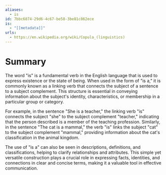 ```yaml
---
aliases:
  - is
id: 7bbc6874-29d6-4c67-be58-3be81c862ece
is:
  - "[[metadata]]"
urls:
  - https://en.wikipedia.org/wiki/Copula_(linguistics)
---
```

# Summary
The word "is" is a fundamental verb in the English language that is used to express existence or the state of being. When used in the form of "is a," it is commonly known as a linking verb that connects the subject of a sentence to a subject complement. This structure is essential in conveying information about the subject's identity, characteristics, or membership in a particular group or category.

For example, in the sentence "She is a teacher," the linking verb "is" connects the subject "she" to the subject complement "teacher," indicating that the person described is a member of the teaching profession. Similarly, in the sentence "The cat is a mammal," the verb "is" links the subject "cat" to the subject complement "mammal," providing information about the cat's classification in the animal kingdom.

The use of "is a" can also be seen in descriptions, definitions, and classifications, helping to clarify relationships and attributes. This simple yet versatile construction plays a crucial role in expressing facts, identities, and connections in clear and concise terms, making it a valuable tool in effective communication.
